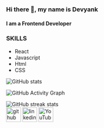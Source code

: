 ### Hi there 👋, my name is Devyank
#### I am a Frontend Developer


### SKILLS
*  React
* Javascript
* Html
* CSS

![GitHub stats](https://github-readme-stats.vercel.app/api?username=2devyank&show_icons=true&count_private=true)  

![GitHub Activity Graph](https://activity-graph.herokuapp.com/graph?username=2devyank)  

![GitHub streak stats](https://github-readme-streak-stats.herokuapp.com/?user=2devyank)  
[<img src='https://cdn.jsdelivr.net/npm/simple-icons@3.0.1/icons/github.svg' alt='github' height='40'>](https://github.com/2devyank)  [<img src='https://cdn.jsdelivr.net/npm/simple-icons@3.0.1/icons/linkedin.svg' alt='linkedin' height='40'>](https://www.linkedin.com/in/devyank-nagpal-58564a204/)  [<img src='https://cdn.jsdelivr.net/npm/simple-icons@3.0.1/icons/youtube.svg' alt='YouTube' height='40'>](https://www.youtube.com/channel/UCsRLQHLuJ-wLiKrld__ZJFg)  


